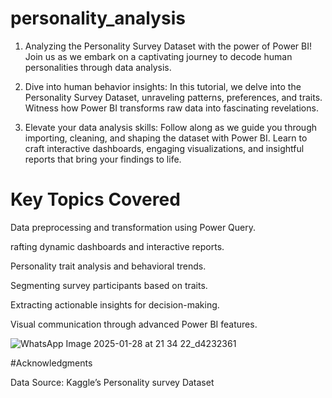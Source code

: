 # personality_analysis
1) Analyzing the Personality Survey Dataset with the power of Power BI! Join us as we embark on a captivating journey to decode human personalities through data analysis.

2) Dive into human behavior insights: In this tutorial, we delve into the Personality Survey Dataset, unraveling patterns, preferences, and traits. Witness how Power BI transforms raw data into fascinating revelations.

3) Elevate your data analysis skills: Follow along as we guide you through importing, cleaning, and shaping the dataset with Power BI. Learn to craft interactive dashboards, engaging visualizations, and insightful reports that bring your findings to life.

# Key Topics Covered 

Data preprocessing and transformation using Power Query.

rafting dynamic dashboards and interactive reports.

Personality trait analysis and behavioral trends.

Segmenting survey participants based on traits.

Extracting actionable insights for decision-making.

Visual communication through advanced Power BI features.

![WhatsApp Image 2025-01-28 at 21 34 22_d4232361](https://github.com/user-attachments/assets/a30a36f4-bc72-451f-9fca-c5691762bedf)

#Acknowledgments

Data Source: Kaggle’s Personality survey Dataset
